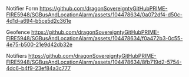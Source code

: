 
Notifier Form
https://github.com/dragonSovereigntyGitHubPRIME-FIRE5948/SGBusAndLocationAlarm/assets/104478634/0a072df4-d50c-4d1d-a694-b5ce5d2c361e

Geofence
https://github.com/dragonSovereigntyGitHubPRIME-FIRE5948/SGBusAndLocationAlarm/assets/104478634/f0a472b3-0c55-4e75-b500-21e9d42db32e


Notifiers
https://github.com/dragonSovereigntyGitHubPRIME-FIRE5948/SGBusAndLocationAlarm/assets/104478634/8fb719d2-5754-4dc6-b4f9-23ef84a3c777

